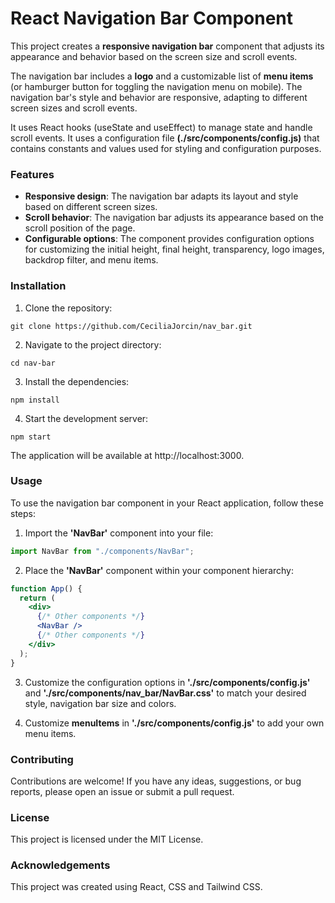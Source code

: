 # React Navigation Bar Component

This project creates a **responsive navigation bar** component that adjusts its appearance and behavior based on the screen size and scroll events.

The navigation bar includes a **logo** and a customizable list of **menu items** (or hamburger button for toggling the navigation menu on mobile). The navigation bar's style and behavior are responsive, adapting to different screen sizes and scroll events.

It uses React hooks (useState and useEffect) to manage state and handle scroll events. It uses a configuration file **(./src/components/config.js)** that contains constants and values used for styling and configuration purposes.

### Features

- **Responsive design**: The navigation bar adapts its layout and style based on different screen sizes.
- **Scroll behavior**: The navigation bar adjusts its appearance based on the scroll position of the page.
- **Configurable options**: The component provides configuration options for customizing the initial height, final height, transparency, logo images, backdrop filter, and menu items.

### Installation

1. Clone the repository:
```shell
git clone https://github.com/CeciliaJorcin/nav_bar.git
```

2. Navigate to the project directory:
```shell
cd nav-bar
```

3. Install the dependencies:
```shell
npm install
```

4. Start the development server:
```shell
npm start
```

The application will be available at http://localhost:3000.


### Usage

To use the navigation bar component in your React application, follow these steps:

1. Import the **'NavBar'** component into your file:
```jsx
import NavBar from "./components/NavBar";
```

2. Place the **'NavBar'** component within your component hierarchy:
```jsx
function App() {
  return (
    <div>
      {/* Other components */}
      <NavBar />
      {/* Other components */}
    </div>
  );
}
```

3. Customize the configuration options in **'./src/components/config.js'** and **'./src/components/nav_bar/NavBar.css'** to match your desired style, navigation bar size and colors.

5. Customize **menuItems** in **'./src/components/config.js'** to add your own menu items.


### Contributing
Contributions are welcome! If you have any ideas, suggestions, or bug reports, please open an issue or submit a pull request.

### License
This project is licensed under the MIT License.

### Acknowledgements
This project was created using React, CSS and Tailwind CSS.
`````
